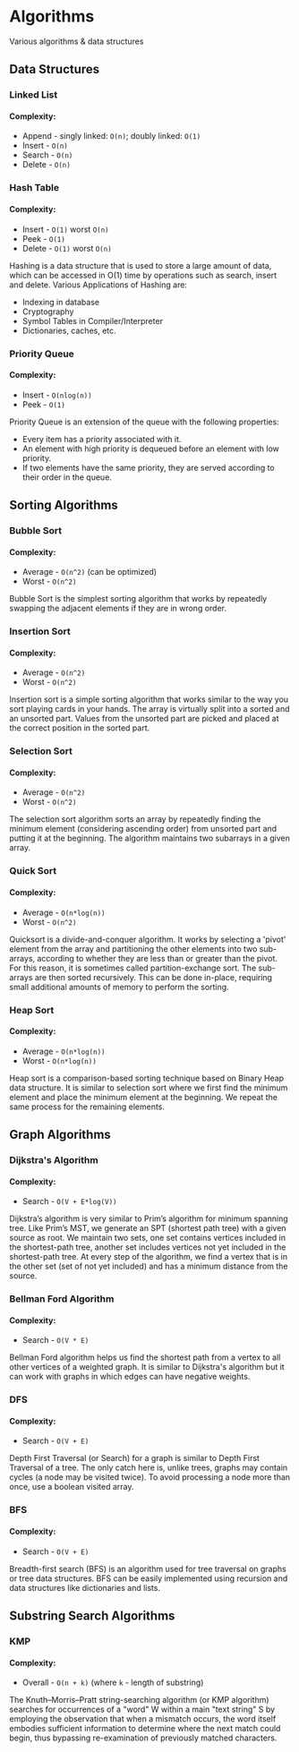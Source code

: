 # Algorithms
Various algorithms & data structures

## Data Structures

### Linked List
#### Complexity:
 - Append - singly linked: `O(n)`; doubly linked: `O(1)`
 - Insert - `O(n)`
 - Search - `O(n)`
 - Delete - `O(n)`

### Hash Table
#### Complexity:
 - Insert - `O(1)` worst `O(n)`
 - Peek - `O(1)`
 - Delete - `O(1)` worst `O(n)`

Hashing is a data structure that is used to store a large amount of data, which can be accessed in O(1) time by operations such as search, insert and delete. Various Applications of Hashing are:
 - Indexing in database
 - Cryptography
 - Symbol Tables in Compiler/Interpreter
 - Dictionaries, caches, etc.

### Priority Queue
#### Complexity:
 - Insert - `O(nlog(n))`
 - Peek - `O(1)`

Priority Queue is an extension of the queue with the following properties:
 - Every item has a priority associated with it.
 - An element with high priority is dequeued before an element with low priority.
 - If two elements have the same priority, they are served according to their order in the queue.

## Sorting Algorithms

### Bubble Sort
#### Complexity:
 - Average - `O(n^2)` (can be optimized)
 - Worst - `O(n^2)`

Bubble Sort is the simplest sorting algorithm that works by repeatedly swapping the adjacent elements if they are in wrong order.

### Insertion Sort
#### Complexity:
 - Average - `O(n^2)`
 - Worst - `O(n^2)`

Insertion sort is a simple sorting algorithm that works similar to the way you sort playing cards in your hands. The array is virtually split into a sorted and an unsorted part. Values from the unsorted part are picked and placed at the correct position in the sorted part.

### Selection Sort
#### Complexity:
 - Average - `O(n^2)`
 - Worst - `O(n^2)`

The selection sort algorithm sorts an array by repeatedly finding the minimum element (considering ascending order) from unsorted part and putting it at the beginning. The algorithm maintains two subarrays in a given array.

### Quick Sort
#### Complexity:
 - Average - `O(n*log(n))`
 - Worst - `O(n^2)`

Quicksort is a divide-and-conquer algorithm. It works by selecting a 'pivot' element from the array and partitioning the other elements into two sub-arrays, according to whether they are less than or greater than the pivot. For this reason, it is sometimes called partition-exchange sort. The sub-arrays are then sorted recursively. This can be done in-place, requiring small additional amounts of memory to perform the sorting.

### Heap Sort
#### Complexity:
 - Average - `O(n*log(n))`
 - Worst - `O(n*log(n))`
 
Heap sort is a comparison-based sorting technique based on Binary Heap data structure. It is similar to selection sort where we first find the minimum element and place the minimum element at the beginning. We repeat the same process for the remaining elements.

## Graph Algorithms

### Dijkstra's Algorithm
#### Complexity:
 - Search -  `O(V + E*log(V))`

Dijkstra’s algorithm is very similar to Prim’s algorithm for minimum spanning tree. Like Prim’s MST, we generate an SPT (shortest path tree) with a given source as root. We maintain two sets, one set contains vertices included in the shortest-path tree, another set includes vertices not yet included in the shortest-path tree. At every step of the algorithm, we find a vertex that is in the other set (set of not yet included) and has a minimum distance from the source.

### Bellman Ford Algorithm
#### Complexity:
 - Search - `O(V * E)`

Bellman Ford algorithm helps us find the shortest path from a vertex to all other vertices of a weighted graph. It is similar to Dijkstra's algorithm but it can work with graphs in which edges can have negative weights.

### DFS
#### Complexity:
 - Search - `O(V + E)`

Depth First Traversal (or Search) for a graph is similar to Depth First Traversal of a tree. The only catch here is, unlike trees, graphs may contain cycles (a node may be visited twice). To avoid processing a node more than once, use a boolean visited array.

### BFS
#### Complexity:
 - Search - `O(V + E)`

Breadth-first search (BFS) is an algorithm used for tree traversal on graphs or tree data structures. BFS can be easily implemented using recursion and data structures like dictionaries and lists.

## Substring Search Algorithms

### KMP
#### Complexity:
 - Overall - `O(n + k)` (where `k` - length of substring)

The Knuth–Morris–Pratt string-searching algorithm (or KMP algorithm) searches for occurrences of a "word" W within a main "text string" S by employing the observation that when a mismatch occurs, the word itself embodies sufficient information to determine where the next match could begin, thus bypassing re-examination of previously matched characters.